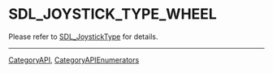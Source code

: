# SDL_JOYSTICK_TYPE_WHEEL

Please refer to [SDL_JoystickType](SDL_JoystickType) for details.

----
[CategoryAPI](CategoryAPI), [CategoryAPIEnumerators](CategoryAPIEnumerators)


